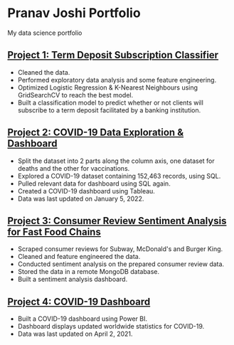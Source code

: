 # Pranav Joshi Portfolio
My data science portfolio

## [Project 1: Term Deposit Subscription Classifier](git@github.com:pranavjoshi-hub/term-deposit-subscription-classifier.git)
* Cleaned the data.    
* Performed exploratory data analysis and some feature engineering.  
* Optimized Logistic Regression & K-Nearest Neighbours using GridSearchCV to reach the best model.  
* Built a classification model to predict whether or not clients will subscribe to a term deposit facilitated by a banking institution.  

## [Project 2: COVID-19 Data Exploration & Dashboard](git@github.com:pranavjoshi-hub/covid19-data-exploration-and-dashboard.git)
* Split the dataset into 2 parts along the column axis, one dataset for deaths and the other for vaccinations.
* Explored a COVID-19 dataset containing 152,463 records, using SQL.
* Pulled relevant data for dashboard using SQL again.
* Created a COVID-19 dashboard using Tableau.
* Data was last updated on January 5, 2022.

## [Project 3: Consumer Review Sentiment Analysis for Fast Food Chains](git@github.com:pranavjoshi-hub/fast-food-chain-reviews.git)
* Scraped consumer reviews for Subway, McDonald's and Burger King.
* Cleaned and feature engineered the data.
* Conducted sentiment analysis on the prepared consumer review data.
* Stored the data in a remote MongoDB database.
* Built a sentiment analysis dashboard.

## [Project 4: COVID-19 Dashboard](git@github.com:pranavjoshi-hub/covid19-dashboard.git)
* Built a COVID-19 dashboard using Power BI.
* Dashboard displays updated worldwide statistics for COVID-19.
* Data was last updated on April 2, 2021.
